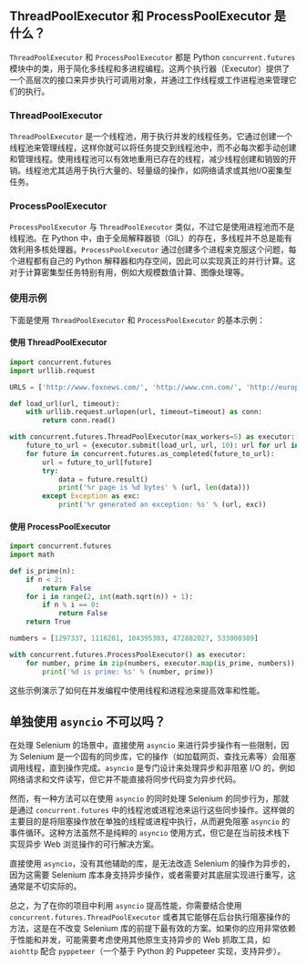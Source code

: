 ## ThreadPoolExecutor 和 ProcessPoolExecutor 是什么？

`ThreadPoolExecutor` 和 `ProcessPoolExecutor` 都是 Python `concurrent.futures` 模块中的类，用于简化多线程和多进程编程。这两个执行器（Executor）提供了一个高层次的接口来异步执行可调用对象，并通过工作线程或工作进程池来管理它们的执行。

### ThreadPoolExecutor
`ThreadPoolExecutor` 是一个线程池，用于执行并发的线程任务。它通过创建一个线程池来管理线程，这样你就可以将任务提交到线程池中，而不必每次都手动创建和管理线程。使用线程池可以有效地重用已存在的线程，减少线程创建和销毁的开销。线程池尤其适用于执行大量的、轻量级的操作，如网络请求或其他I/O密集型任务。

### ProcessPoolExecutor
`ProcessPoolExecutor` 与 `ThreadPoolExecutor` 类似，不过它是使用进程池而不是线程池。在 Python 中，由于全局解释器锁（GIL）的存在，多线程并不总是能有效利用多核处理器。`ProcessPoolExecutor` 通过创建多个进程来克服这个问题，每个进程都有自己的 Python 解释器和内存空间，因此可以实现真正的并行计算。这对于计算密集型任务特别有用，例如大规模数值计算、图像处理等。

### 使用示例

下面是使用 `ThreadPoolExecutor` 和 `ProcessPoolExecutor` 的基本示例：

#### 使用 ThreadPoolExecutor

```python
import concurrent.futures
import urllib.request

URLS = ['http://www.foxnews.com/', 'http://www.cnn.com/', 'http://europe.wsj.com/', 'http://www.bbc.co.uk/']

def load_url(url, timeout):
    with urllib.request.urlopen(url, timeout=timeout) as conn:
        return conn.read()

with concurrent.futures.ThreadPoolExecutor(max_workers=5) as executor:
    future_to_url = {executor.submit(load_url, url, 10): url for url in URLS}
    for future in concurrent.futures.as_completed(future_to_url):
        url = future_to_url[future]
        try:
            data = future.result()
            print('%r page is %d bytes' % (url, len(data)))
        except Exception as exc:
            print('%r generated an exception: %s' % (url, exc))
```

#### 使用 ProcessPoolExecutor

```python
import concurrent.futures
import math

def is_prime(n):
    if n < 2:
        return False
    for i in range(2, int(math.sqrt(n)) + 1):
        if n % i == 0:
            return False
    return True

numbers = [1297337, 1116281, 104395303, 472882027, 533000389]

with concurrent.futures.ProcessPoolExecutor() as executor:
    for number, prime in zip(numbers, executor.map(is_prime, numbers)):
        print('%d is prime: %s' % (number, prime))
```

这些示例演示了如何在并发编程中使用线程和进程池来提高效率和性能。


## 单独使用 `asyncio` 不可以吗？

在处理 Selenium 的场景中，直接使用 `asyncio` 来进行异步操作有一些限制，因为 Selenium 是一个固有的同步库，它的操作（如加载网页、查找元素等）会阻塞调用线程，直到操作完成。`asyncio` 是专门设计来处理异步和非阻塞 I/O 的，例如网络请求和文件读写，但它并不能直接将同步代码变为异步代码。

然而，有一种方法可以在使用 `asyncio` 的同时处理 Selenium 的同步行为，那就是通过 `concurrent.futures` 中的线程池或进程池来运行这些同步操作。这样做的主要目的是将阻塞操作放在单独的线程或进程中执行，从而避免阻塞 `asyncio` 的事件循环。这种方法虽然不是纯粹的 `asyncio` 使用方式，但它是在当前技术栈下实现异步 Web 浏览操作的可行解决方案。

直接使用 `asyncio`，没有其他辅助的库，是无法改造 Selenium 的操作为异步的，因为这需要 Selenium 库本身支持异步操作，或者需要对其底层实现进行重写，这通常是不切实际的。

总之，为了在你的项目中利用 `asyncio` 提高性能，你需要结合使用 `concurrent.futures.ThreadPoolExecutor` 或者其它能够在后台执行阻塞操作的方法，这是在不改变 Selenium 库的前提下最有效的方案。如果你的应用非常依赖于性能和并发，可能需要考虑使用其他原生支持异步的 Web 抓取工具，如 `aiohttp` 配合 `pyppeteer`（一个基于 Python 的 Puppeteer 实现，支持异步）。

